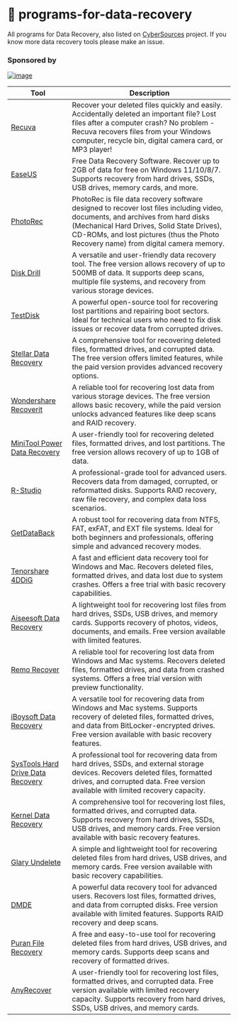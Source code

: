 # 💾 programs-for-data-recovery
All programs for Data Recovery, also listed on [CyberSources](https://github.com/bst04/CyberSources) project. If you know more data recovery tools please make an issue.
 
### **Sponsored by**
[![image](https://github.com/user-attachments/assets/d80695ca-816a-4c54-9644-4ec17c20e930)](https://cybersources.site/)



| **Tool**                                                      | **Description**                   |
| ------------------------------------------------------------- | --------------------------------- |
| [Recuva](https://www.ccleaner.com/recuva)                     | Recover your deleted files quickly and easily. Accidentally deleted an important file? Lost files after a computer crash? No problem - Recuva recovers files from your Windows computer, recycle bin, digital camera card, or MP3 player! |
| [EaseUS](https://www.easeus.com/datarecoverywizard/free-data-recovery-software.htm) | Free Data Recovery Software. Recover up to 2GB of data for free on Windows 11/10/8/7. Supports recovery from hard drives, SSDs, USB drives, memory cards, and more. |
| [PhotoRec](https://www.cgsecurity.org/wiki/PhotoRec)          | PhotoRec is file data recovery software designed to recover lost files including video, documents, and archives from hard disks (Mechanical Hard Drives, Solid State Drives), CD-ROMs, and lost pictures (thus the Photo Recovery name) from digital camera memory. |
| [Disk Drill](https://www.cleverfiles.com/disk-drill.html)     | A versatile and user-friendly data recovery tool. The free version allows recovery of up to 500MB of data. It supports deep scans, multiple file systems, and recovery from various storage devices. |
| [TestDisk](https://www.cgsecurity.org/wiki/TestDisk)          | A powerful open-source tool for recovering lost partitions and repairing boot sectors. Ideal for technical users who need to fix disk issues or recover data from corrupted drives. |
| [Stellar Data Recovery](https://www.stellarinfo.com/)         | A comprehensive tool for recovering deleted files, formatted drives, and corrupted data. The free version offers limited features, while the paid version provides advanced recovery options. |
| [Wondershare Recoverit](https://recoverit.wondershare.com/)   | A reliable tool for recovering lost data from various storage devices. The free version allows basic recovery, while the paid version unlocks advanced features like deep scans and RAID recovery. |
| [MiniTool Power Data Recovery](https://www.minitool.com/data-recovery-software/) | A user-friendly tool for recovering deleted files, formatted drives, and lost partitions. The free version allows recovery of up to 1GB of data. |
| [R-Studio](https://www.r-studio.com/)                         | A professional-grade tool for advanced users. Recovers data from damaged, corrupted, or reformatted disks. Supports RAID recovery, raw file recovery, and complex data loss scenarios. |
| [GetDataBack](https://www.runtime.org/data-recovery-software.htm) | A robust tool for recovering data from NTFS, FAT, exFAT, and EXT file systems. Ideal for both beginners and professionals, offering simple and advanced recovery modes. |
| [Tenorshare 4DDiG](https://www.tenorshare.com/products/4ddig.html) | A fast and efficient data recovery tool for Windows and Mac. Recovers deleted files, formatted drives, and data lost due to system crashes. Offers a free trial with basic recovery capabilities. |
| [Aiseesoft Data Recovery](https://www.aiseesoft.com/data-recovery/) | A lightweight tool for recovering lost files from hard drives, SSDs, USB drives, and memory cards. Supports recovery of photos, videos, documents, and emails. Free version available with limited features. |
| [Remo Recover](https://www.remosoftware.com/recover-windows)  | A reliable tool for recovering lost data from Windows and Mac systems. Recovers deleted files, formatted drives, and data from crashed systems. Offers a free trial version with preview functionality. |
| [iBoysoft Data Recovery](https://iboysoft.com/data-recovery/) | A versatile tool for recovering data from Windows and Mac systems. Supports recovery of deleted files, formatted drives, and data from BitLocker-encrypted drives. Free version available with basic recovery features. |
| [SysTools Hard Drive Data Recovery](https://www.systoolsgroup.com/hard-drive-data-recovery.html) | A professional tool for recovering data from hard drives, SSDs, and external storage devices. Recovers deleted files, formatted drives, and corrupted data. Free version available with limited recovery capacity. |
| [Kernel Data Recovery](https://www.nucleustechnologies.com/data-recovery-software.html) | A comprehensive tool for recovering lost files, formatted drives, and corrupted data. Supports recovery from hard drives, SSDs, USB drives, and memory cards. Free version available with basic recovery features. |
| [Glary Undelete](https://www.glarysoft.com/glary-undelete/)   | A simple and lightweight tool for recovering deleted files from hard drives, USB drives, and memory cards. Free version available with basic recovery capabilities. |
| [DMDE](https://dmde.com/)                                     | A powerful data recovery tool for advanced users. Recovers lost files, formatted drives, and data from corrupted disks. Free version available with limited features. Supports RAID recovery and deep scans. |
| [Puran File Recovery](https://www.puransoftware.com/Puran-File-Recovery.php) | A free and easy-to-use tool for recovering deleted files from hard drives, USB drives, and memory cards. Supports deep scans and recovery of formatted drives. |
| [AnyRecover](https://anyrecover.com/)                         | A user-friendly tool for recovering lost files, formatted drives, and corrupted data. Free version available with limited recovery capacity. Supports recovery from hard drives, SSDs, USB drives, and memory cards. |

